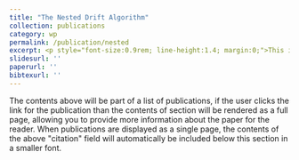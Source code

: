 ```yaml
---
title: "The Nested Drift Algorithm"
collection: publications
category: wp
permalink: /publication/nested
excerpt: <p style="font-size:0.9rem; line-height:1.4; margin:0;">This is the excerpt text in a smaller font.</p><br/>'
slidesurl: ''
paperurl: ''
bibtexurl: ''
---
```

The contents above will be part of a list of publications, if the user clicks the link for the publication than the contents of section will be rendered as a full page, allowing you to provide more information about the paper for the reader. When publications are displayed as a single page, the contents of the above "citation" field will automatically be included below this section in a smaller font.
